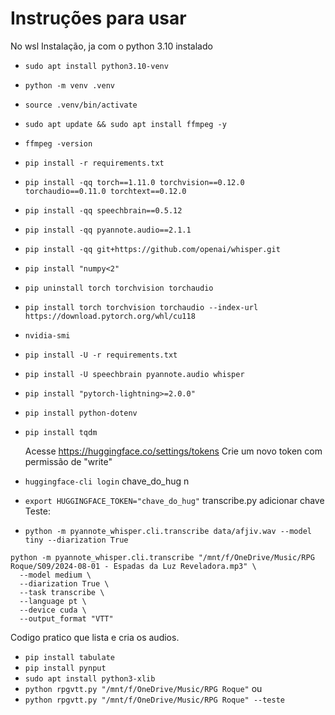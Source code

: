 # Instruções para usar
No wsl Instalação, ja com o python 3.10 instalado 
- `sudo apt install python3.10-venv`
- `python -m venv .venv`
- `source .venv/bin/activate`
- `sudo apt update && sudo apt install ffmpeg -y`
- `ffmpeg -version`
- `pip install -r requirements.txt`
- `pip install -qq torch==1.11.0 torchvision==0.12.0 torchaudio==0.11.0 torchtext==0.12.0`
- `pip install -qq speechbrain==0.5.12`
- `pip install -qq pyannote.audio==2.1.1`
- `pip install -qq git+https://github.com/openai/whisper.git`
- `pip install "numpy<2"`
- `pip uninstall torch torchvision torchaudio`
- `pip install torch torchvision torchaudio --index-url https://download.pytorch.org/whl/cu118`
- `nvidia-smi`
- `pip install -U -r requirements.txt`
- `pip install -U speechbrain pyannote.audio whisper`
- `pip install "pytorch-lightning>=2.0.0"`
- `pip install python-dotenv`
- `pip install tqdm`

	Acesse https://huggingface.co/settings/tokens
	Crie um novo token com permissão de "write"
- `huggingface-cli login`
	chave_do_hug
	n
- `export HUGGINGFACE_TOKEN="chave_do_hug"`
	transcribe.py adicionar chave
Teste:
- `python -m pyannote_whisper.cli.transcribe data/afjiv.wav --model tiny --diarization True`

```
python -m pyannote_whisper.cli.transcribe "/mnt/f/OneDrive/Music/RPG Roque/S09/2024-08-01 - Espadas da Luz Reveladora.mp3" \
  --model medium \
  --diarization True \
  --task transcribe \
  --language pt \
  --device cuda \
  --output_format "VTT"
```

Codigo pratico que lista e cria os audios.

- `pip install tabulate`
- `pip install pynput`
- `sudo apt install python3-xlib`
- `python rpgvtt.py "/mnt/f/OneDrive/Music/RPG Roque"` ou 
- `python rpgvtt.py "/mnt/f/OneDrive/Music/RPG Roque" --teste`